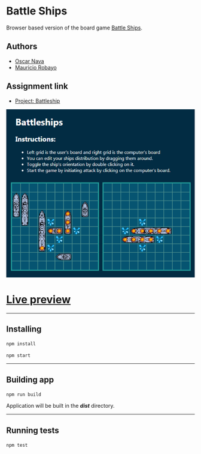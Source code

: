 # Battle Ships

Browser based version of the board game [Battle Ships](https://en.wikipedia.org/wiki/Battleship_(game)).

## Authors

- [Oscar Nava](https://github.com/oscarnava)
- [Mauricio Robayo](https://github.com/MauricioRobayo)

## Assignment link
- [Project: Battleship](https://www.theodinproject.com/courses/javascript/lessons/battleship)

[<img src='docs/screencapture-oscarnava-github-io-battleship.png'>](https://oscarnava.github.io/battleship/)

# [Live preview](https://oscarnava.github.io/battleship/)

---
## Installing
`npm install`

`npm start`

---

## Building app

`npm run build`

Application will be built in the _**dist**_ directory.

---

## Running tests

`npm test`
